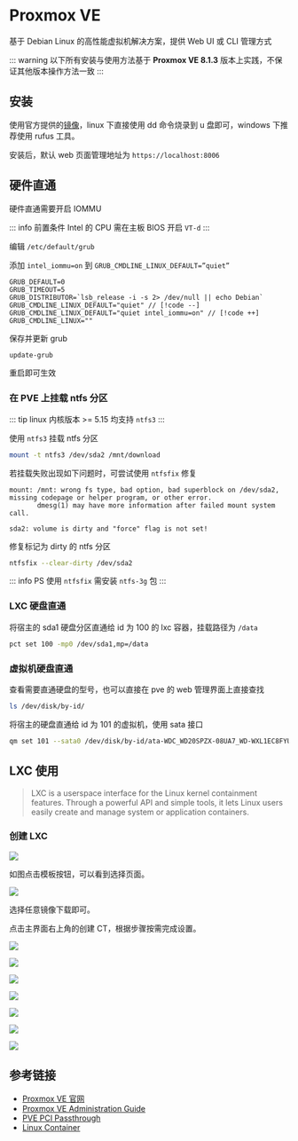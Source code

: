 # Proxmox VE

基于 Debian Linux 的高性能虚拟机解决方案，提供 Web UI 或 CLI 管理方式

::: warning
以下所有安装与使用方法基于 **Proxmox VE 8.1.3** 版本上实践，不保证其他版本操作方法一致
:::

## 安装

使用官方提供的[镜像](https://www.proxmox.com/en/downloads)，linux 下直接使用 dd 命令烧录到 u 盘即可，windows 下推荐使用 rufus 工具。

安装后，默认 web 页面管理地址为 `https://localhost:8006`

## 硬件直通

硬件直通需要开启 IOMMU

::: info 前置条件
Intel 的 CPU 需在主板 BIOS 开启 `VT-d`
:::

编辑 `/etc/default/grub`

添加 `intel_iommu=on` 到 `GRUB_CMDLINE_LINUX_DEFAULT=”quiet”`

```text
GRUB_DEFAULT=0
GRUB_TIMEOUT=5
GRUB_DISTRIBUTOR=`lsb_release -i -s 2> /dev/null || echo Debian`
GRUB_CMDLINE_LINUX_DEFAULT="quiet" // [!code --]
GRUB_CMDLINE_LINUX_DEFAULT="quiet intel_iommu=on" // [!code ++]
GRUB_CMDLINE_LINUX=""
```

保存并更新 grub

```bash
update-grub
```

重启即可生效

### 在 PVE 上挂载 ntfs 分区

::: tip
linux 内核版本 >= 5.15 均支持 `ntfs3`
:::

使用 `ntfs3` 挂载 ntfs 分区

```bash
mount -t ntfs3 /dev/sda2 /mnt/download
```

若挂载失败出现如下问题时，可尝试使用 `ntfsfix` 修复

```
mount: /mnt: wrong fs type, bad option, bad superblock on /dev/sda2, missing codepage or helper program, or other error.
       dmesg(1) may have more information after failed mount system call.
```

```
sda2: volume is dirty and "force" flag is not set!
```

修复标记为 dirty 的 ntfs 分区

```bash
ntfsfix --clear-dirty /dev/sda2
```

::: info PS
使用 `ntfsfix` 需安装 `ntfs-3g` 包
:::

### LXC 硬盘直通

将宿主的 sda1 硬盘分区直通给 id 为 100 的 lxc 容器，挂载路径为 `/data`

```bash
pct set 100 -mp0 /dev/sda1,mp=/data
```

### 虚拟机硬盘直通

查看需要直通硬盘的型号，也可以直接在 pve 的 web 管理界面上直接查找

```bash
ls /dev/disk/by-id/
```

将宿主的硬盘直通给 id 为 101 的虚拟机，使用 sata 接口

```bash
qm set 101 --sata0 /dev/disk/by-id/ata-WDC_WD20SPZX-08UA7_WD-WXL1EC8FYULY
```

## LXC 使用

> LXC is a userspace interface for the Linux kernel containment features. Through a powerful API and simple tools, it lets Linux users easily create and manage system or application containers.

### 创建 LXC

![](/img/hypervisor/pve-1.jpg)

如图点击模板按钮，可以看到选择页面。

![](/img/hypervisor/pve-2.jpg)

选择任意镜像下载即可。

点击主界面右上角的创建 CT，根据步骤按需完成设置。

![](/img/hypervisor/pve-3.jpg)

![](/img/hypervisor/pve-4.jpg)

![](/img/hypervisor/pve-5.jpg)

![](/img/hypervisor/pve-6.jpg)

![](/img/hypervisor/pve-7.jpg)

![](/img/hypervisor/pve-8.jpg)

![](/img/hypervisor/pve-9.jpg)

## 参考链接

- [Proxmox VE 官网](https://www.proxmox.com/)
- [Proxmox VE Administration Guide](https://pve.proxmox.com/pve-docs/pve-admin-guide.pdf)
- [PVE PCI Passthrough](https://pve.proxmox.com/wiki/PCI_Passthrough)
- [Linux Container](https://linuxcontainers.org/)
